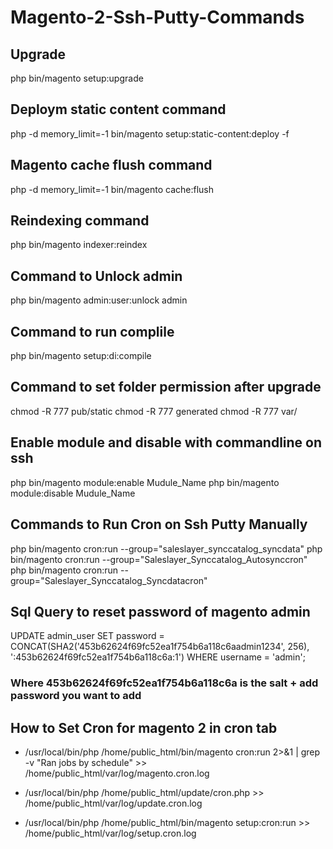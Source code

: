 # Magento-2-Ssh-Putty-Commands

## Upgrade 
php bin/magento setup:upgrade

## Deploym static content command
php -d memory_limit=-1 bin/magento setup:static-content:deploy -f

## Magento cache flush command
php -d memory_limit=-1 bin/magento cache:flush

## Reindexing command
php bin/magento indexer:reindex

## Command to Unlock admin 
php bin/magento admin:user:unlock admin

## Command to run complile
php bin/magento setup:di:compile

## Command to set folder permission after upgrade
chmod -R 777 pub/static
chmod -R 777 generated
chmod -R 777 var/

## Enable module and disable with commandline on ssh
php bin/magento module:enable Mudule_Name
php bin/magento module:disable Mudule_Name

## Commands to Run Cron on Ssh Putty Manually
php bin/magento cron:run --group="saleslayer_synccatalog_syncdata"
php bin/magento cron:run --group="Saleslayer_Synccatalog_Autosynccron"
php bin/magento cron:run --group="Saleslayer_Synccatalog_Syncdatacron"

## Sql Query to reset password of magento admin
UPDATE admin_user SET password = CONCAT(SHA2('453b62624f69fc52ea1f754b6a118c6aadmin1234', 256), ':453b62624f69fc52ea1f754b6a118c6a:1') WHERE username = 'admin';

### Where 453b62624f69fc52ea1f754b6a118c6a is the salt + add password you want to add

## How to Set Cron for magento 2 in cron tab
* /usr/local/bin/php /home/public_html/bin/magento cron:run 2>&1 | grep -v "Ran jobs by schedule" >> /home/public_html/var/log/magento.cron.log

* /usr/local/bin/php /home/public_html/update/cron.php >> /home/public_html/var/log/update.cron.log

* /usr/local/bin/php /home/public_html/bin/magento setup:cron:run >> /home/public_html/var/log/setup.cron.log
